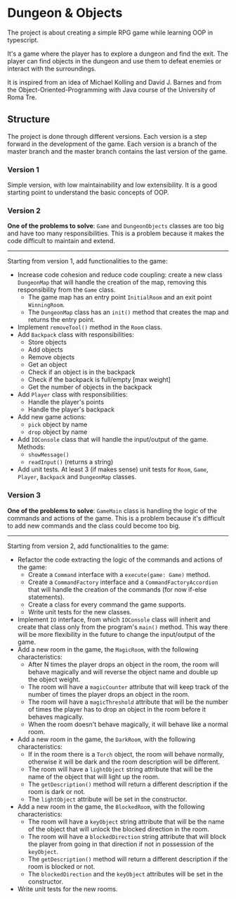 # Dungeon & Objects

The project is about creating a simple RPG game while learning OOP in typescript.

It's a game where the player has to explore a dungeon and find the exit.
The player can find objects in the dungeon and use them to defeat enemies or interact with the surroundings.

It is inspired from an idea of Michael Kolling and David J. Barnes and
from the Object-Oriented-Programming with Java course of the University of Roma Tre.

## Structure

The project is done through different versions. Each version is a step forward in the development of
the game. Each version is a branch of the master branch and the master branch contains the last
version of the game.

### Version 1
Simple version, with low maintainability and low extensibility.
It is a good starting point to understand the basic concepts of OOP.

### Version 2

**One of the problems to solve**:
`Game` and `DungeonObjects` classes are too big and have too many responsibilities.
This is a problem because it makes the code difficult to maintain and extend.

---

Starting from version 1, add functionalities to the game:

- Increase code cohesion and reduce code coupling: create a new class `DungeonMap` that will handle the creation of the map, removing this responsibility from the `Game` class.
  - The game map has an entry point `InitialRoom` and an exit point `WinningRoom`.
  - The `DungeonMap` class has an `init()` method that creates the map and returns the entry point.
- Implement `removeTool()` method in the `Room` class.
- Add `Backpack` class with responsibilities:
  - Store objects
  - Add objects
  - Remove objects
  - Get an object
  - Check if an object is in the backpack
  - Check if the backpack is full/empty [max weight]
  - Get the number of objects in the backpack
- Add `Player` class with responsibilities:
  - Handle the player's points
  - Handle the player's backpack
- Add new game actions:
  - `pick` object by name
  - `drop` object by name
- Add `IOConsole` class that will handle the input/output of the game. Methods:
  - `showMessage()`
  - `readInput()` (returns a string)
- Add unit tests. At least 3 (if makes sense) unit tests for `Room`, `Game`, `Player`, `Backpack` and `DungeonMap` classes.

### Version 3
**One of the problems to solve**:
`GameMain` class is handling the logic of the commands and actions of the game.
This is a problem because it's difficult to add new commands and the class could become too big.

---

Starting from version 2, add functionalities to the game:

- Refactor the code extracting the logic of the commands and actions of the game:
  - Create a `Command` interface with a `execute(game: Game)` method.
  - Create a `CommandFactory` interface and a `CommandFactoryAccordion` that will handle the creation of the commands (for now if-else statements).
  - Create a class for every command the game supports.
  - Write unit tests for the new classes.
- Implement `IO` interface, from which `IOConsole` class will inherit and create that class only from the program's `main()` method. This way there will be more flexibility in the future to change the input/output of the game.
- Add a new room in the game, the `MagicRoom`, with the following characteristics:
  - After N times the player drops an object in the room, the room will behave magically and will reverse the object name and double up the object weight.
  - The room will have a `magicCounter` attribute that will keep track of the number of times the player drops an object in the room.
  - The room will have a `magicThreshold` attribute that will be the number of times the player has to drop an object in the room before it behaves magically.
  - When the room doesn't behave magically, it will behave like a normal room.
- Add a new room in the game, the `DarkRoom`, with the following characteristics:
  - If in the room there is a `Torch` object, the room will behave normally, otherwise it will be dark and the room description will be different.
  - The room will have a `lightObject` string attribute that will be the name of the object that will light up the room.
  - The `getDescription()` method will return a different description if the room is dark or not.
  - The `lightObject` attribute will be set in the constructor.
- Add a new room in the game, the `BlockedRoom`, with the following characteristics:
  - The room will have a `keyObject` string attribute that will be the name of the object that will unlock the blocked direction in the room.
  - The room will have a `blockedDirection` string attribute that will block the player from going in that direction if not in possession of the `keyObject`.
  - The `getDescription()` method will return a different description if the room is blocked or not.
  - The `blockedDirection` and the `keyObject` attributes will be set in the constructor.
- Write unit tests for the new rooms.
